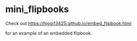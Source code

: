 # mini_flipbooks


Check out https://higgi13425.github.io/embed_flipbook.html

for an example of an embedded flipbook.
